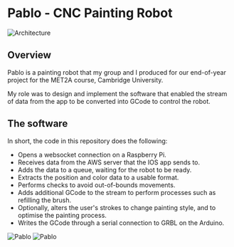 
# Pablo - CNC Painting Robot

![Architecture](./../assets/arch.png)


## Overview
Pablo is a painting robot that my group and I produced for our end-of-year project for the MET2A course, Cambridge University.

My role was to design and implement the software that enabled the stream of data from the app to be converted into GCode to control the robot.

## The software
In short, the code in this repository does the following:
- Opens a websocket connection on a Raspberry Pi.
- Receives data from the AWS server that the IOS app sends to.
- Adds the data to a queue, waiting for the robot to be ready.
- Extracts the position and color data to a usable format.
- Performs checks to avoid out-of-bounds movements.
- Adds additional GCode to the stream to perform processes such as refilling the brush.
- Optionally, alters the user's strokes to change painting style, and to optimise the painting process.
- Writes the GCode through a serial connection to GRBL on the Arduino.


![Pablo](./../assets/pablo-full.jpeg)
![Pablo](./../assets/pablo-pic.jpeg) 